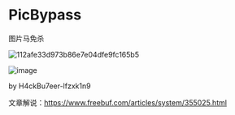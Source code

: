 # PicBypass
图片马免杀


![112afe33d973b86e7e04dfe9fc165b5](https://user-images.githubusercontent.com/46450756/211887907-c44a677e-4a76-41ce-9748-acc08c37a3d8.png)


![image](https://user-images.githubusercontent.com/46450756/211887993-ca1fcbc8-b07c-4959-ab59-1761c920431e.png)

by H4ckBu7eer-lfzxk1n9

文章解说：https://www.freebuf.com/articles/system/355025.html
